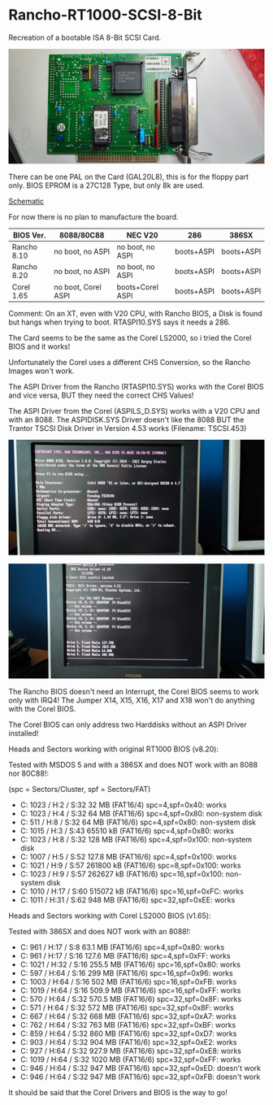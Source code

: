 # Rancho-RT1000-SCSI-8-Bit
Recreation of a bootable ISA 8-Bit SCSI Card.

![](pics/RT1000-Front.jpg)

There can be one PAL on the Card (GAL20L8), this is for the floppy part only.
BIOS EPROM is a 27C128 Type, but only 8k are used.

[Schematic](schematic/Rancho%20RT1000/pdf/Rancho%20RT1000%20SCSI%20Controller.pdf)

For now there is no plan to manufacture the board.


| BIOS Ver.   |   8088/80C88        |    NEC V20       |   286      |  386SX     |
|-------------|---------------------|------------------|------------|------------|
| Rancho 8.10 | no boot, no ASPI    | no boot, no ASPI | boots+ASPI | boots+ASPI |
| Rancho 8.20 | no boot, no ASPI    | no boot, no ASPI | boots+ASPI | boots+ASPI |
| Corel 1.65  | no boot, Corel ASPI | boots+Corel ASPI | boots+ASPI | boots+ASPI |


Comment: On an XT, even with V20 CPU, with Rancho BIOS, a Disk is found but hangs when trying to boot. RTASPI10.SYS says it needs a 286.

The Card seems to be the same as the Corel LS2000, so i tried the Corel BIOS and it works!

Unfortunately the Corel uses a different CHS Conversion, so the Rancho Images won't work.

The ASPI Driver from the Rancho (RTASPI10.SYS) works with the Corel BIOS and vice versa, BUT they need the correct CHS Values!

The ASPI Driver from the Corel (ASPILS_D.SYS) works with a V20 CPU and with an 8088.
The ASPIDISK.SYS Driver doesn't like the 8088 BUT the Trantor TSCSI Disk Driver in Version 4.53 works (Filename: TSCSI.453)

![](pics/Start1.jpg)

![](pics/Start2.jpg)

The Rancho BIOS doesn't need an Interrupt, the Corel BIOS seems to work only with IRQ4!
The Jumper X14, X15, X16, X17 and X18 won't do anything with the Corel BIOS.

The Corel BIOS can only address two Harddisks without an ASPI Driver installed!

Heads and Sectors working with original RT1000 BIOS (v8.20):

Tested with MSDOS 5 and with a 386SX and does NOT work with an 8088 nor 80C88!:

(spc = Sectors/Cluster, spf = Sectors/FAT)

* C: 1023 / H:2  / S:32 32 MB (FAT16/4) spc=4,spf=0x40: works
* C: 1023 / H:4  / S:32 64 MB (FAT16/6) spc=4,spf=0x80: non-system disk
* C:  511 / H:8  / S:32 64 MB (FAT16/6) spc=4,spf=0x80: non-system disk
* C: 1015 / H:3  / S:43 65510 kB (FAT16/6) spc=4,spf=0x80: works
* C: 1023 / H:8  / S:32 128 MB (FAT16/6) spc=4,spf=0x100: non-system disk
* C: 1007 / H:5  / S:52 127.8 MB (FAT16/6) spc=4,spf=0x100: works
* C: 1021 / H:9  / S:57 261800 kB (FAT16/6) spc=8,spf=0x100: works
* C: 1023 / H:9  / S:57 262627 kB (FAT16/6) spc=16,spf=0x100: non-system disk
* C: 1010 / H:17  / S:60 515072 kB (FAT16/6) spc=16,spf=0xFC: works
* C: 1011 / H:31  / S:62 948 MB (FAT16/6) spc=32,spf=0xEE: works

Heads and Sectors working with Corel LS2000 BIOS (v1.65):

Tested with 386SX and does NOT work with an 8088!:

* C:  961 / H:17 / S:8 63.1 MB (FAT16/6) spc=4,spf=0x80: works
* C:  961 / H:17 / S:16 127.6 MB (FAT16/6) spc=4,spf=0xFF: works
* C: 1021 / H:32 / S:16 255.5 MB (FAT16/6) spc=16,spf=0x80: works
* C:  597 / H:64 / S:16 299 MB (FAT16/6) spc=16,spf=0x96: works
* C: 1003 / H:64 / S:16 502 MB (FAT16/6) spc=16,spf=0xFB: works
* C: 1019 / H:64 / S:16 509.9 MB (FAT16/6) spc=16,spf=0xFF: works
* C:  570 / H:64 / S:32 570.5 MB (FAT16/6) spc=32,spf=0x8F: works
* C:  571 / H:64 / S:32 572 MB (FAT16/6) spc=32,spf=0x8F: works
* C:  667 / H:64 / S:32 668 MB (FAT16/6) spc=32,spf=0xA7: works
* C:  762 / H:64 / S:32 763 MB (FAT16/6) spc=32,spf=0xBF: works
* C:  859 / H:64 / S:32 860 MB (FAT16/6) spc=32,spf=0xD7: works
* C:  903 / H:64 / S:32 904 MB (FAT16/6) spc=32,spf=0xE2: works
* C:  927 / H:64 / S:32 927.9 MB (FAT16/6) spc=32,spf=0xE8: works
* C: 1019 / H:64 / S:32 1020 MB (FAT16/6) spc=32,spf=0xFF: works
* C:  946 / H:64 / S:32 947 MB (FAT16/6) spc=32,spf=0xED: doesn't work
* C:  946 / H:64 / S:32 947 MB (FAT16/6) spc=32,spf=0xFB: doesn't work

It should be said that the Corel Drivers and BIOS is the way to go!